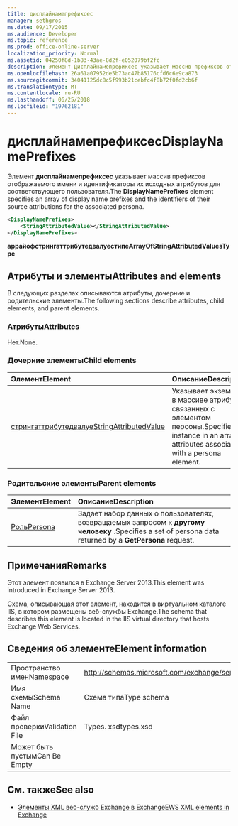 ```yaml
---
title: дисплайнамепрефиксес
manager: sethgros
ms.date: 09/17/2015
ms.audience: Developer
ms.topic: reference
ms.prod: office-online-server
localization_priority: Normal
ms.assetid: 04250f8d-1b83-43ae-8d2f-e052079bf2fc
description: Элемент Дисплайнамепрефиксес указывает массив префиксов отображаемого имени и идентификаторы их исходных атрибутов для соответствующего пользователя.
ms.openlocfilehash: 26a61a07952de5b73ac47b85176cfd6c6e9ca873
ms.sourcegitcommit: 34041125dc8c5f993b21cebfc4f8b72f0fd2cb6f
ms.translationtype: MT
ms.contentlocale: ru-RU
ms.lasthandoff: 06/25/2018
ms.locfileid: "19762181"
---
```

# <a name="displaynameprefixes"></a><span data-ttu-id="df343-103">дисплайнамепрефиксес</span><span class="sxs-lookup"><span data-stu-id="df343-103">DisplayNamePrefixes</span></span>

<span data-ttu-id="df343-104">Элемент **дисплайнамепрефиксес** указывает массив префиксов отображаемого имени и идентификаторы их исходных атрибутов для соответствующего пользователя.</span><span class="sxs-lookup"><span data-stu-id="df343-104">The **DisplayNamePrefixes** element specifies an array of display name prefixes and the identifiers of their source attributions for the associated persona.</span></span> 
  
```xml
<DisplayNamePrefixes>
    <StringAttributedValue></StringAttributedValue>
</DisplayNamePrefixes>
```

 <span data-ttu-id="df343-105">**аррайофстрингаттрибутедвалуестипе**</span><span class="sxs-lookup"><span data-stu-id="df343-105">**ArrayOfStringAttributedValuesType**</span></span>
## <a name="attributes-and-elements"></a><span data-ttu-id="df343-106">Атрибуты и элементы</span><span class="sxs-lookup"><span data-stu-id="df343-106">Attributes and elements</span></span>

<span data-ttu-id="df343-107">В следующих разделах описываются атрибуты, дочерние и родительские элементы.</span><span class="sxs-lookup"><span data-stu-id="df343-107">The following sections describe attributes, child elements, and parent elements.</span></span>
  
### <a name="attributes"></a><span data-ttu-id="df343-108">Атрибуты</span><span class="sxs-lookup"><span data-stu-id="df343-108">Attributes</span></span>

<span data-ttu-id="df343-109">Нет.</span><span class="sxs-lookup"><span data-stu-id="df343-109">None.</span></span>
  
### <a name="child-elements"></a><span data-ttu-id="df343-110">Дочерние элементы</span><span class="sxs-lookup"><span data-stu-id="df343-110">Child elements</span></span>

|<span data-ttu-id="df343-111">**Элемент**</span><span class="sxs-lookup"><span data-stu-id="df343-111">**Element**</span></span>|<span data-ttu-id="df343-112">**Описание**</span><span class="sxs-lookup"><span data-stu-id="df343-112">**Description**</span></span>|
|:-----|:-----|
|[<span data-ttu-id="df343-113">стрингаттрибутедвалуе</span><span class="sxs-lookup"><span data-stu-id="df343-113">StringAttributedValue</span></span>](stringattributedvalue.md) <br/> |<span data-ttu-id="df343-114">Указывает экземпляр в массиве атрибутов, связанных с элементом персоны.</span><span class="sxs-lookup"><span data-stu-id="df343-114">Specifies an instance in an array of attributes associated with a persona element.</span></span>  <br/> |
   
### <a name="parent-elements"></a><span data-ttu-id="df343-115">Родительские элементы</span><span class="sxs-lookup"><span data-stu-id="df343-115">Parent elements</span></span>

|<span data-ttu-id="df343-116">**Элемент**</span><span class="sxs-lookup"><span data-stu-id="df343-116">**Element**</span></span>|<span data-ttu-id="df343-117">**Описание**</span><span class="sxs-lookup"><span data-stu-id="df343-117">**Description**</span></span>|
|:-----|:-----|
|[<span data-ttu-id="df343-118">Роль</span><span class="sxs-lookup"><span data-stu-id="df343-118">Persona</span></span>](persona.md) <br/> |<span data-ttu-id="df343-119">Задает набор данных о пользователях, возвращаемых запросом к **другому человеку** .</span><span class="sxs-lookup"><span data-stu-id="df343-119">Specifies a set of persona data returned by a **GetPersona** request.</span></span>  <br/> |
   
## <a name="remarks"></a><span data-ttu-id="df343-120">Примечания</span><span class="sxs-lookup"><span data-stu-id="df343-120">Remarks</span></span>

<span data-ttu-id="df343-121">Этот элемент появился в Exchange Server 2013.</span><span class="sxs-lookup"><span data-stu-id="df343-121">This element was introduced in Exchange Server 2013.</span></span>
  
<span data-ttu-id="df343-122">Схема, описывающая этот элемент, находится в виртуальном каталоге IIS, в котором размещены веб-службы Exchange.</span><span class="sxs-lookup"><span data-stu-id="df343-122">The schema that describes this element is located in the IIS virtual directory that hosts Exchange Web Services.</span></span>
  
## <a name="element-information"></a><span data-ttu-id="df343-123">Сведения об элементе</span><span class="sxs-lookup"><span data-stu-id="df343-123">Element information</span></span>

|||
|:-----|:-----|
|<span data-ttu-id="df343-124">Пространство имен</span><span class="sxs-lookup"><span data-stu-id="df343-124">Namespace</span></span>  <br/> |http://schemas.microsoft.com/exchange/services/2006/types  <br/> |
|<span data-ttu-id="df343-125">Имя схемы</span><span class="sxs-lookup"><span data-stu-id="df343-125">Schema Name</span></span>  <br/> |<span data-ttu-id="df343-126">Схема типа</span><span class="sxs-lookup"><span data-stu-id="df343-126">Type schema</span></span>  <br/> |
|<span data-ttu-id="df343-127">Файл проверки</span><span class="sxs-lookup"><span data-stu-id="df343-127">Validation File</span></span>  <br/> |<span data-ttu-id="df343-128">Types. xsd</span><span class="sxs-lookup"><span data-stu-id="df343-128">types.xsd</span></span>  <br/> |
|<span data-ttu-id="df343-129">Может быть пустым</span><span class="sxs-lookup"><span data-stu-id="df343-129">Can Be Empty</span></span>  <br/> ||
   
## <a name="see-also"></a><span data-ttu-id="df343-130">См. также</span><span class="sxs-lookup"><span data-stu-id="df343-130">See also</span></span>

- [<span data-ttu-id="df343-131">Элементы XML веб-служб Exchange в Exchange</span><span class="sxs-lookup"><span data-stu-id="df343-131">EWS XML elements in Exchange</span></span>](ews-xml-elements-in-exchange.md)

